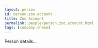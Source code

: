 ```yaml
---
layout: person
id: person.zoo.account
title: Zoo Account
permalink: people/person.zoo.account.html
tags: [company.chase]
---
```


Person details...
